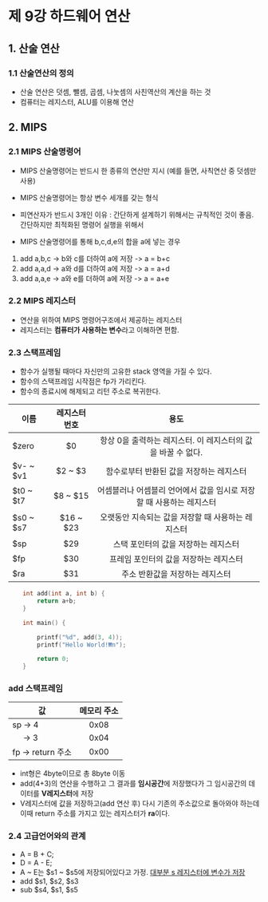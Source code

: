 # 제 9강 하드웨어 연산 
## 1. 산술 연산 
### 1.1 산술연산의 정의 
- 산술 연산은 덧셈, 뺄셈, 곱셈, 나눗셈의 사친역산의 계산을 하는 것
- 컴퓨터는 레지스터, ALU를 이용해 연산 

## 2. MIPS
### 2.1 MIPS 산술명령어 
- MIPS 산술명령어는 반드시 한 종류의 연산만 지시 (예를 들면, 사칙연산 중 덧셈만 사용)
- MIPS 산술명령어는 항상 변수 세개를 갖는 형식 
- 피연산자가 반드시 3개인 이유 : 간단하게 설계하기 위해서는 규칙적인 것이 좋음. <br>
간단하지만 최적화된 명령어 실행을 위해서 

- MIPS 산술명령어를 통해 b,c,d,e의 합을 a에 넣는 경우 <br>
1) add a,b,c -> b와 c를 더하여 a에 저장 -> a = b+c
1) add a,a,d -> a와 d를 더하여 a에 저장 -> a = a+d
1) add a,a,e -> a와 e를 더하여 a에 저장 -> a = a+e

### 2.2 MIPS 레지스터 
- 연산을 위하여 MIPS 명령어구조에서 제공하는 레지스터 
- 레지스터는 **컴퓨터가 사용하는 변수**라고 이해하면 편함. 

### 2.3 스택프레임 
- 함수가 실행될 때마다 자신만의 고유한 stack 영역을 가질 수 있다. 
- 함수의 스택프레임 시작점은 fp가 가리킨다. 
- 함수의 종료시에 해제되고 리턴 주소로 복귀한다. 

| 이름 | 레지스터 번호 | 용도 |
|---|:---:|:---:| 
| $zero | $0 | 항상 0을 출력하는 레지스터. 이 레지스터의 값을 바꿀 수 없다. |
| $v- ~ $v1 | $2 ~ $3 | 함수로부터 반환된 값을 저장하는 레지스터 |
| $t0 ~ $t7 | $8 ~ $15 | 어셈블러나 어셈블리 언어에서 값을 임시로 저장할 때 사용하는 레지스터 | 
| $s0 ~ $s7 | $16 ~ $23 | 오랫동안 지속되는 값을 저장할 때 사용하는 레지스터 | 
| $sp | $29 | 스택 포인터의 값을 저장하는 레지스터 |
| $fp | $30 | 프레임 포인터의 값을 저장하는 레지스터 | 
| $ra | $31 | 주소 반환값을 저장하는 레지스터 |


```c
    int add(int a, int b) {
        return a+b;
    }

    int main() {

        printf("%d", add(3, 4));
        printf("Hello World!₩n");

        return 0;
    }
```  

### add 스택프레임 <br>
| 값  |  메모리 주소  |
|---|:---:|
|sp -> 4 | 0x08 |
| &nbsp;&nbsp;&nbsp;&nbsp;  -> 3 | 0x04 |
|fp -> return 주소 | 0x00 |

- int형은 4byte이므로 총 8byte 이동 
- add(4+3)의 연산을 수행하고 그 결과를 **임시공간**에 저장했다가 그 임시공간의 데이터를 **V레지스터**에 저장 
- V레지스터에 값을 저장하고(add 연산 후) 다시 기존의 주소값으로 돌아와야 하는데 이때 return 주소를 가지고 있는 레지스터가 **ra**이다. 

### 2.4 고급언어와의 관계 
- A = B + C;
- D = A - E;
- A ~ E는 $s1 ~ $s5에 저장되어있다고 가정. <u>대부분 s 레지스터에 변수가 저장</u>
- add $s1, $s2, $s3 
- sub $s4, $s1, $s5 